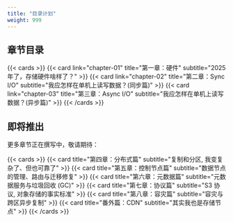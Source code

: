 ```yaml
---
title: "目录计划"
weight: 999
---
```



## 章节目录

{{< cards >}}
  {{< card link="chapter-01" title="第一章：硬件" subtitle="2025年了，存储硬件啥样了？" >}}
  {{< card link="chapter-02" title="第二章：Sync I/O" subtitle="我应怎样在单机上读写数据？(同步篇)" >}}
  {{< card link="chapter-03" title="第三章：Async I/O" subtitle="我应怎样在单机上读写数据？(异步篇)" >}}
{{< /cards >}}

## 即将推出

更多章节正在撰写中，敬请期待：

{{< cards >}}
  {{< card title="第四章：分布式篇" subtitle="复制和分区, 我变复杂了、但也可靠了" >}}
  {{< card title="第五章：控制节点篇" subtitle="数据节点的管理、路由与迁移修复" >}}
  {{< card title="第六章：元数据篇" subtitle="元数据服务与垃圾回收 (GC)" >}}
  {{< card title="第七章：协议篇" subtitle="S3 协议, 对象存储的事实标准" >}}
  {{< card title="第八章：容灾篇" subtitle="容灾与跨区异步复制" >}}
  {{< card title="番外篇：CDN" subtitle="其实我也是存储节点" >}}
{{< /cards >}}